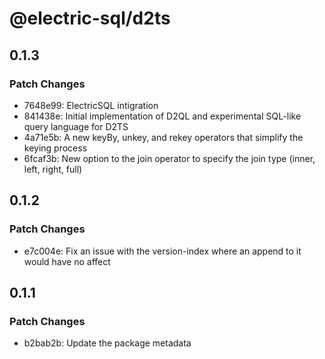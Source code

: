 # @electric-sql/d2ts

## 0.1.3

### Patch Changes

- 7648e99: ElectricSQL intigration
- 841438e: Initial implementation of D2QL and experimental SQL-like query language for D2TS
- 4a71e5b: A new keyBy, unkey, and rekey operators that simplify the keying process
- 6fcaf3b: New option to the join operator to specify the join type (inner, left, right, full)

## 0.1.2

### Patch Changes

- e7c004e: Fix an issue with the version-index where an append to it would have no affect

## 0.1.1

### Patch Changes

- b2bab2b: Update the package metadata
